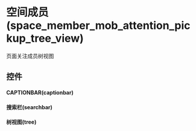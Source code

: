 # 空间成员(space_member_mob_attention_pickup_tree_view)  <!-- {docsify-ignore-all} -->


页面关注成员树视图



## 控件
#### CAPTIONBAR(captionbar)
#### 搜索栏(searchbar)
#### 树视图(tree)


<script>
 const { createApp } = Vue
  createApp({
    data() {
      return {

      }
    }
  }).use(ElementPlus).mount('#app')
</script>